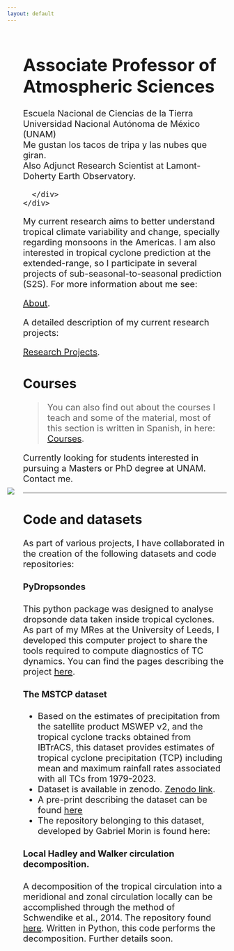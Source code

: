 ```yaml
---
layout: default
---
```


<html>
  <head>
    <title>Pretty Paris</title>
  </head>
  <style>
  .container {
  display: flex;
  align-items: center;
  justify-content: center
}
img {
  max-width: 100%;
  max-height:100%;
}
.text {
  font-size: 20px;
  padding-left: 20px;
}
  </style>
  <body>
    <div class="container">
      <div class="image">
        <img src="docs/assets/imgs/foto_oficial.JPG">
      </div>
      <div class="text">
        <h1>Associate Professor of Atmospheric Sciences</h1>
            Escuela Nacional de Ciencias de la Tierra  <br> Universidad Nacional Autónoma de México (UNAM)    <br>
            Me gustan los tacos de tripa y las nubes que giran.  <br>
            Also Adjunct Research Scientist at Lamont-Doherty Earth Observatory.
        
      </div>
    </div>
  </body>
</html>

My current research aims to better understand tropical climate variability and change, specially regarding monsoons in the Americas. 
I am also interested in tropical cyclone prediction at the extended-range, so I participate in several projects of sub-seasonal-to-seasonal prediction (S2S). 
For more information about me see: 

[About](./about.md).

A detailed description of my current research projects: 

[Research Projects](./research.md).


## Courses

> You can also find out about the courses I teach and some of the material, most of this section is written in Spanish, in here:
> [Courses](./courses.md).

Currently looking for students interested in pursuing a Masters or PhD degree at UNAM. Contact me. 

* * *

## Code and datasets

As part of various projects, I have collaborated in the creation of the following datasets and code repositories:

#### PyDropsondes

This python package was designed to analyse dropsonde data taken inside tropical cyclones. As part of my MRes at the University of Leeds, I developed this computer project to share the tools required to compute diagnostics of TC dynamics. You can find the pages describing the project [here](https://jlgarciafranco.github.io/PyDropsondes/).

#### The MSTCP dataset

* Based on the estimates of precipitation from the satellite product MSWEP v2, and the tropical cyclone tracks obtained from IBTrACS, this dataset provides estimates of tropical cyclone precipitation (TCP) including mean and maximum rainfall rates associated with all TCs from 1979-2023. 
*   Dataset is available in zenodo. [Zenodo link](https://zenodo.org/doi/10.5281/zenodo.8322962). 
*   A pre-print describing the dataset can be found [here](https://essd.copernicus.org/preprints/essd-2023-460/)
*   The repository belonging to this dataset, developed by Gabriel Morin is found here: 

#### Local Hadley and Walker circulation decomposition.

A decomposition of the tropical circulation into a meridional and zonal circulation locally can be accomplished through the method of Schwendike et al., 2014. The repository found [here](https://github.com/JLGarciaFranco/Local_walker_hadley). Written in Python, this code performs the decomposition. Further details soon.

